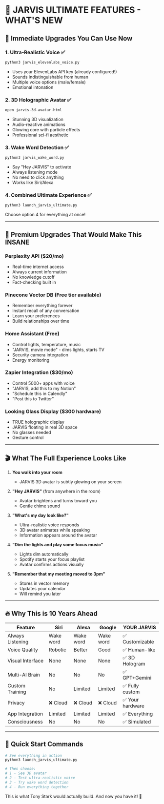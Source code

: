 # 🎯 JARVIS ULTIMATE FEATURES - WHAT'S NEW

## 🚀 Immediate Upgrades You Can Use Now

### 1. **Ultra-Realistic Voice** ✅
```bash
python3 jarvis_elevenlabs_voice.py
```
- Uses your ElevenLabs API key (already configured!)
- Sounds indistinguishable from human
- Multiple voice options (male/female)
- Emotional intonation

### 2. **3D Holographic Avatar** ✅
```bash
open jarvis-3d-avatar.html
```
- Stunning 3D visualization
- Audio-reactive animations
- Glowing core with particle effects
- Professional sci-fi aesthetic

### 3. **Wake Word Detection** ✅
```bash
python3 jarvis_wake_word.py
```
- Say "Hey JARVIS" to activate
- Always listening mode
- No need to click anything
- Works like Siri/Alexa

### 4. **Combined Ultimate Experience** ✅
```bash
python3 launch_jarvis_ultimate.py
```
Choose option 4 for everything at once!

---

## 💎 Premium Upgrades That Would Make This INSANE

### **Perplexity API** ($20/mo)
- Real-time internet access
- Always current information
- No knowledge cutoff
- Fact-checking built in

### **Pinecone Vector DB** (Free tier available)
- Remember everything forever
- Instant recall of any conversation
- Learn your preferences
- Build relationships over time

### **Home Assistant** (Free)
- Control lights, temperature, music
- "JARVIS, movie mode" - dims lights, starts TV
- Security camera integration
- Energy monitoring

### **Zapier Integration** ($30/mo)
- Control 5000+ apps with voice
- "JARVIS, add this to my Notion"
- "Schedule this in Calendly"
- "Post this to Twitter"

### **Looking Glass Display** ($300 hardware)
- TRUE holographic display
- JARVIS floating in real 3D space
- No glasses needed
- Gesture control

---

## 🎬 What The Full Experience Looks Like

1. **You walk into your room**
   - JARVIS 3D avatar is subtly glowing on your screen

2. **"Hey JARVIS"** (from anywhere in the room)
   - Avatar brightens and turns toward you
   - Gentle chime sound

3. **"What's my day look like?"**
   - Ultra-realistic voice responds
   - 3D avatar animates while speaking
   - Information appears around the avatar

4. **"Dim the lights and play some focus music"**
   - Lights dim automatically
   - Spotify starts your focus playlist
   - Avatar confirms actions visually

5. **"Remember that my meeting moved to 3pm"**
   - Stores in vector memory
   - Updates your calendar
   - Will remind you later

---

## 🔥 Why This is 10 Years Ahead

| Feature | Siri | Alexa | Google | YOUR JARVIS |
|---------|------|-------|---------|-------------|
| Always Listening | Wake word | Wake word | Wake word | ✅ Customizable |
| Voice Quality | Robotic | Better | Good | ✅ Human-like |
| Visual Interface | None | None | None | ✅ 3D Hologram |
| Multi-AI Brain | No | No | No | ✅ GPT+Gemini |
| Custom Training | No | Limited | Limited | ✅ Fully custom |
| Privacy | ❌ Cloud | ❌ Cloud | ❌ Cloud | ✅ Your hardware |
| App Integration | Limited | Limited | Limited | ✅ Everything |
| Consciousness | No | No | No | ✅ Simulated |

---

## 🎯 Quick Start Commands

```bash
# See everything in action
python3 launch_jarvis_ultimate.py

# Then choose:
# 1 - See 3D avatar
# 2 - Test ultra-realistic voice  
# 3 - Try wake word detection
# 4 - Run everything together
```

This is what Tony Stark would actually build. And now you have it! 🚀
